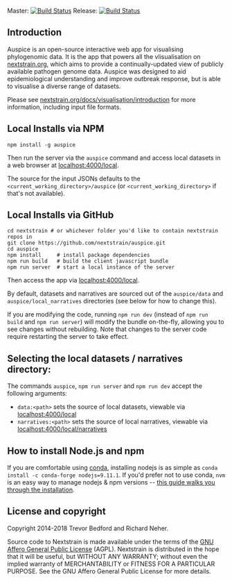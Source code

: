 Master: [![Build Status](https://travis-ci.com/nextstrain/auspice.svg?branch=master)](https://travis-ci.com/nextstrain/auspice)
Release: [![Build Status](https://travis-ci.com/nextstrain/auspice.svg?branch=release)](https://travis-ci.com/nextstrain/auspice)

## Introduction

Auspice is an open-source interactive web app for visualising phylogenomic data.
It is the app that powers all the vlisualisation on [nextstrain.org](https://nextstrain.org), which aims to provide a continually-updated view of publicly available pathogen genome data.
Auspice was designed to aid epidemiological understanding and improve outbreak response, but is able to visualise a diverse range of datasets.


Please see [nextstrain.org/docs/visualisation/introduction](https://nextstrain.org/docs/visualisation/introduction) for more information, including input file formats.


## Local Installs via NPM

```
npm install -g auspice
```

Then run the server via the `auspice` command and access local datasets in a web browser at [localhost:4000/local](http://localhost:4000/local).

The source for the input JSONs defaults to the `<current_working_directory>/auspice` (or `<current_working_directory>` if that's not available).


## Local Installs via GitHub

```
cd nextstrain # or whichever folder you'd like to contain nextstrain repos in
git clone https://github.com/nextstrain/auspice.git
cd auspice
npm install     # install package dependencies
npm run build   # build the client javascript bundle
npm run server  # start a local instance of the server
```

Then access the app via [localhost:4000/local](http://localhost:4000/local).

By default, datasets and narratives are sourced out of the `auspice/data` and `auspice/local_narratives` directories (see below for how to change this).

If you are modifying the code, running `npm run dev` (instead of `npm run build` and `npm run server`) will modify the bundle on-the-fly, allowing you to see changes without rebuilding. Note that changes to the server code require restarting the server to take effect.

## Selecting the local datasets / narratives directory:
The commands `auspice`, `npm run server` and `npm run dev` accept the following arguments:
* `data:<path>` sets the source of local datasets, viewable via [localhost:4000/local](http://localhost:4000/local)
* `narratives:<path>` sets the source of local narratives, viewable via [localhost:4000/local/narratives](http://localhost:4000/local/narratives)

## How to install Node.js and npm

If you are comfortable using [conda](https://bioconda.github.io/), installing nodejs is as simple as `conda install -c conda-forge nodejs=9.11.1`.
If you'd prefer not to use conda, `nvm` is an easy way to manage nodejs & npm versions -- [this guide walks you through the installation](https://nodesource.com/blog/installing-node-js-tutorial-using-nvm-on-mac-os-x-and-ubuntu/).

## License and copyright

Copyright 2014-2018 Trevor Bedford and Richard Neher.

Source code to Nextstrain is made available under the terms of the [GNU Affero General Public License](LICENSE.txt) (AGPL). Nextstrain is distributed in the hope that it will be useful, but WITHOUT ANY WARRANTY; without even the implied warranty of MERCHANTABILITY or FITNESS FOR A PARTICULAR PURPOSE.  See the GNU Affero General Public License for more details.
